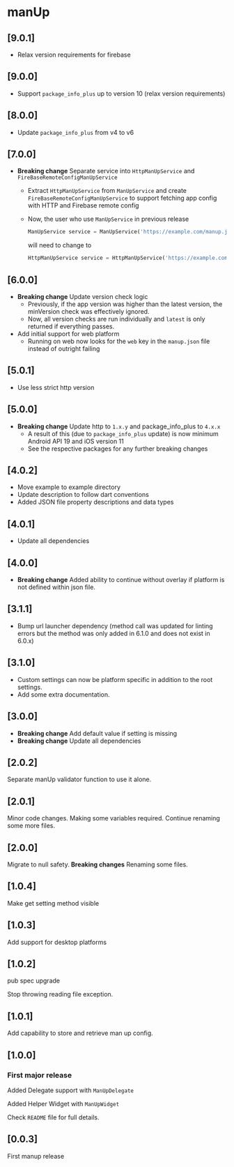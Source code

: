 # manUp

## [9.0.1]

- Relax version requirements for firebase

## [9.0.0]

- Support `package_info_plus` up to version 10 (relax version requirements)

## [8.0.0]

- Update `package_info_plus` from v4 to v6

## [7.0.0]

- **Breaking change** Separate service into `HttpManUpService` and `FireBaseRemoteConfigManUpService`

  - Extract `HttpManUpService` from `ManUpService` and create `FireBaseRemoteConfigManUpService` to support fetching app config with HTTP and Firebase remote config
  - Now, the user who use `ManUpService` in previous release

    ```dart
    ManUpService service = ManUpService('https://example.com/manup.json', client: http.Client());
    ```

    will need to change to

    ```dart
    HttpManUpService service = HttpManUpService('https://example.com/manup.json', client: http.Client());
    ```

## [6.0.0]

- **Breaking change** Update version check logic
  - Previously, if the app version was higher than the latest version, the minVersion check was effectively ignored.
  - Now, all version checks are run individually and `latest` is only returned if everything passes.
- Add initial support for web platform
  - Running on web now looks for the `web` key in the `manup.json` file instead of outright failing

## [5.0.1]

- Use less strict http version

## [5.0.0]

- **Breaking change** Update http to `1.x.y` and package_info_plus to `4.x.x`
  - A result of this (due to `package_info_plus` update) is now minimum Android API 19 and iOS version 11
  - See the respective packages for any further breaking changes

## [4.0.2]

- Move example to example directory
- Update description to follow dart conventions
- Added JSON file property descriptions and data types

## [4.0.1]

- Update all dependencies

## [4.0.0]

- **Breaking change** Added ability to continue without overlay if platform is not defined within json file.

## [3.1.1]

- Bump url launcher dependency (method call was updated for linting errors but the method was only added in 6.1.0 and does not exist in 6.0.x)

## [3.1.0]

- Custom settings can now be platform specific in addition to the root settings.
- Add some extra documentation.

## [3.0.0]

- **Breaking change** Add default value if setting is missing
- **Breaking change** Update all dependencies

## [2.0.2]

Separate manUp validator function to use it alone.

## [2.0.1]

Minor code changes.
Making some variables required.
Continue renaming some more files.

## [2.0.0]

Migrate to null safety.
**Breaking changes** Renaming some files.

## [1.0.4]

Make get setting method visible

## [1.0.3]

Add support for desktop platforms

## [1.0.2]

pub spec upgrade

Stop throwing reading file exception.

## [1.0.1]

Add capability to store and retrieve man up config.

## [1.0.0]

### First major release

Added Delegate support with `ManUpDelegate`

Added Helper Widget with `ManUpWidget`

Check `README` file for full details.

## [0.0.3]

First manup release
